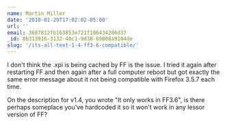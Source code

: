 ```yaml
---
name: Martin Miller
date: '2010-01-29T17:02:02-05:00'
url: ''
email: 3687812fb163853e721f106434286d37
_id: 8b313916-3132-40c1-9d38-69808a9104de
slug: '/its-all-text-1-4-ff3-6-compatible/'
---
```


I don't think the .xpi is being cached by FF is the issue. I tried it again
after restarting FF and then again after a full computer reboot but got
exactly the same error message about it not being compatible with Firefox
3.5.7 each time.

On the description for v1.4, you wrote "It only works in FF3.6", is there
perhaps someplace you've hardcoded it so it won't work in any lessor version
of FF?
